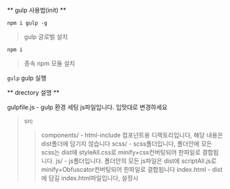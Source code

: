 ** gulp 사용법(init) **

```npm i gulp -g```
> gulp 글로벌 설치

```npm i```
> 종속 npm 모듈 설치

```gulp```
gulp 실행


** drectory 설명 **

gulpfile.js - gulp 환경 세팅 js파일입니다. 입맛대로 변경하세요
>src
>> components/ - html-include 컴포넌트용 디렉토리입니다, 해당 내용은 dist폴더에 담기지 않습니다
>> scss/ - scss폴더입니다, 폴더안에 모든 scss는 dist에 styleAll.css로 minify+css컨버팅되어 한파일로 결합됩니다.
>> js/ - js폴더입니다. 폴더안의 모든 js파일은 dist에 scriptAll.js로 minify+Obfuscator컨버팅되어 한파일로 결합됩니다
>> index.html - dist에 담길 index.html파일입니다, 설정시 